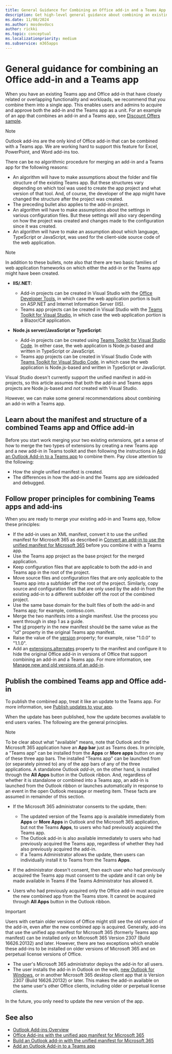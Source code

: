 ```yaml
---
title: General Guidance for Combining an Office add-in and a Teams App
description: Get high-level general guidance about combining an existing Office Add-in with an existing Teams app.
ms.date: 11/08/2024
ms.author: mosdevdocs
author: rickki
ms.topic: conceptual
ms.localizationpriority: medium
ms.subservice: m365apps
---
```


# General guidance for combining an Office add-in and a Teams app

When you have an existing Teams app and Office add-in that have closely related or overlapping functionality and workloads, we recommend that you combine them into a single app. This enables users and admins to acquire and approve both the add-in and the Teams app as a unit. For an example of an app that combines an add-in and a Teams app, see [Discount Offers sample](https://github.com/OfficeDev/Microsoft-Teams-Samples/tree/main/samples/tab-add-in-combined/nodejs).

> [!NOTE]
> Outlook add-ins are the only kind of Office add-in that can be combined with a Teams app. We are working hard to support this feature for Excel, PowerPoint, and Word add-ins too.

There can be no algorithmic procedure for merging an add-in and a Teams app for the following reasons:

- An algorithm will have to make assumptions about the folder and file structure of the existing Teams app. But these structures vary depending on which tool was used to create the app project and what version of that tool. And, of course, the developer of the app might have changed the structure after the project was created.
- The preceding bullet also applies to the add-in project.
- An algorithm will have to make assumptions about the settings in various configuration files. But these settings will also vary depending on how the project was created and changes made to the configuration since it was created.
- An algorithm will have to make an assumption about which language, TypeScript or JavaScript, was used for the client-side source code of the web application.

> [!NOTE]
> In addition to these bullets, note also that there are two basic families of web application frameworks on which either the add-in or the Teams app might have been created.
>
> - **IIS/.NET**:
>
>   - Add-in projects can be created in Visual Studio with the [Office Developer Tools](https://visualstudio.microsoft.com/vs/features/office-tools/), in which case the web application portion is built on ASP.NET and Internet Information Server (IIS).
>   - Teams app projects can be created in Visual Studio with the [Teams Toolkit for Visual Studio](/microsoftteams/platform/toolkit/toolkit-v4/install-teams-toolkit-vs), in which case the web application portion is a Blazor/C# application.
>
> - **Node.js server/JavaScript or TypeScript**:
>
>   - Add-in projects can be created using [Teams Toolkit for Visual Studio Code](/microsoftteams/platform/toolkit/install-teams-toolkit?tabs=vscode#install-teams-toolkit-for-visual-studio-code). In either case, the web application is Node.js-based and written in TypeScript or JavaScript.
>   - Teams app projects can be created in Visual Studio Code with [Teams Toolkit for Visual Studio Code](/microsoftteams/platform/toolkit/install-teams-toolkit?tabs=vscode#install-teams-toolkit-for-visual-studio-code), in which case the web application is Node.js-based and written in TypeScript or JavaScript.
>
> Visual Studio doesn't currently support the unified manifest in add-in projects, so this article assumes that both the add-in and Teams apps projects are Node.js-based and *not* created with Visual Studio.

However, we can make some general recommendations about combining an add-in with a Teams app.

## Learn about the manifest and structure of a combined Teams app and Office add-in

Before you start work merging your two existing extensions, get a sense of how to merge the two types of extensions by creating a new Teams app and a new add-in in Teams toolkit and then following the instructions in [Add an Outlook Add-in to a Teams app](combine-office-add-in-and-teams-app.md) to combine them. Pay close attention to the following:

- How the single unified manifest is created.
- The differences in how the add-in and the Teams app are sideloaded and debugged.

## Follow proper principles for combining Teams apps and add-ins

When you are ready to merge your existing add-in and Teams app, follow these principles:

- If the add-in uses an XML manifest, convert it to use the unified manifest for Microsoft 365 as described in [Convert an add-in to use the unified manifest for Microsoft 365](/office/dev/add-ins/develop/convert-xml-to-json-manifest) before you combine it with a Teams app.
- Use the Teams app project as the base project for the merged application.
- Keep configuration files that are applicable to both the add-in and Teams app in the root of the project.
- Move source files and configuration files that are only applicable to the Teams app into a subfolder off the root of the project. Similarly, copy source and configuration files that are only used by the add-in from the existing add-in to a different subfolder off the root of the combined project.
- Use the same base domain for the built files of both the add-in and Teams app; for example, contoso.com.
- Merge the two manifests into a single manifest. Use the process you went through in step 1 as a guide.
- The [id](../resources/schema/manifest-schema.md#id) property in the new manifest should be the same value as the "id" property in the original Teams app manifest.
- Raise the value of the [version](../resources/schema/manifest-schema.md#version) property; for example, raise "1.0.0" to "1.1.0".
- Add an [extensions.alternates](../resources/schema/manifest-schema.md#extensionsalternates) property to the manifest and configure it to hide the original Office add-in in versions of Office that support combining an add-in and a Teams app. For more information, see [Manage new and old versions of an add-in](/office/dev/add-ins/concepts/duplicate-legacy-metaos-add-ins).

## Publish the combined Teams app and Office add-in

To publish the combined app, treat it like an update to the Teams app. For more information, see [Publish updates to your app](../concepts/deploy-and-publish/appsource/post-publish/overview.md#publish-updates-to-your-app).

When the update has been published, how the update becomes available to end users varies. The following are the general principles.

> [!NOTE]
> To be clear about what "available" means, note that Outlook and the Microsoft 365 application have an  **App bar** just as Teams does. In principle, a "Teams app" can be installed from the **Apps** or **More apps** button on any of these three app bars. The installed "Teams app" can be launched from (or separately pinned to) any of the app bars of any of the three applications. A standalone Outlook *add-in*, on the other hand, is installed through the **All Apps** button in the Outlook ribbon. And, regardless of whether it is standalone or combined into a Teams app, an add-in is launched from the Outlook ribbon or launches automatically in response to an event in the open Outlook message or meeting item. These facts are assumed in remainder of this section.

- If the Microsoft 365 administrator consents to the update, then:

  - The updated version of the Teams app is available immediately from **Apps** or **More Apps** in Outlook and the Microsoft 365 application, but not the Teams **Apps**, to users who had previously acquired the Teams app.
  - The Outlook add-in is also available immediately to users who had previously acquired the Teams app, regardless of whether they had also previously acquired the add-in.
  - If a Teams Administrator allows the update, then users can individually install it to Teams from the Teams **Apps**.

- If the administrator doesn't consent, then each user who had previously acquired the Teams app must consent to the update and it can only be made available in Teams if the Teams Administrator has allowed it.
- Users who had previously acquired only the Office add-in must acquire the new combined app from the Teams store. It cannot be acquired through **All Apps** button in the Outlook ribbon.

> [!IMPORTANT]
> Users with certain older versions of Office might still see the old version of the add-in, even after the new combined app is acquired. Generally, add-ins that use the unified app manifest for Microsoft 365 (formerly Teams app manifest) can be installed only on Microsoft 365 Version 2307 (Build 16626.20132) and later. However, there are two exceptions which enable these add-ins to be installed on older versions of Microsoft 365 and on perpetual license versions of Office.
>
> - The user's Microsoft 365 administrator deploys the add-in for all users.
> - The user installs the add-in in Outlook on the web, [new Outlook for Windows](https://support.microsoft.com/office/new-and-classic-outlook-for-windows-feature-comparison-de453583-1e76-48bf-975a-2e9cd2ee16dd), or in another Microsoft 365 desktop client app that *is* Version 2307 (Build 16626.20132) or later. This makes the add-in available on the same user's other Office clients, including older or perpetual license clients.

In the future, you only need to update the new version of the app.

## See also

- [Outlook Add-ins Overview](/office/dev/add-ins/outlook/outlook-add-ins-overview)
- [Office Add-ins with the unified app manifest for Microsoft 365](/office/dev/add-ins/develop/unified-manifest-overview)
- [Build an Outlook add-in with the unified manifest for Microsoft 365](/office/dev/add-ins/quickstarts/outlook-quickstart-json-manifest)
- [Add an Outlook Add-in to a Teams app](combine-office-add-in-and-teams-app.md)
